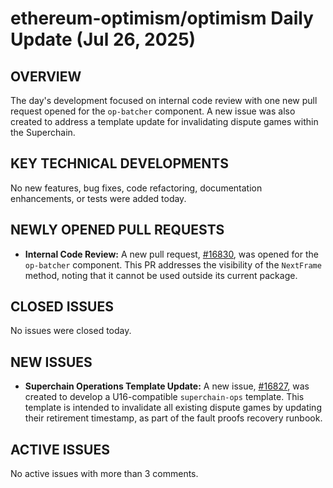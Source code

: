 # ethereum-optimism/optimism Daily Update (Jul 26, 2025)
## OVERVIEW 
The day's development focused on internal code review with one new pull request opened for the `op-batcher` component. A new issue was also created to address a template update for invalidating dispute games within the Superchain.

## KEY TECHNICAL DEVELOPMENTS
No new features, bug fixes, code refactoring, documentation enhancements, or tests were added today.

## NEWLY OPENED PULL REQUESTS
*   **Internal Code Review:** A new pull request, [#16830](https://github.com/ethereum-optimism/optimism/pull/16830), was opened for the `op-batcher` component. This PR addresses the visibility of the `NextFrame` method, noting that it cannot be used outside its current package.

## CLOSED ISSUES
No issues were closed today.

## NEW ISSUES
*   **Superchain Operations Template Update:** A new issue, [#16827](https://github.com/ethereum-optimism/optimism/issues/16827), was created to develop a U16-compatible `superchain-ops` template. This template is intended to invalidate all existing dispute games by updating their retirement timestamp, as part of the fault proofs recovery runbook.

## ACTIVE ISSUES
No active issues with more than 3 comments.